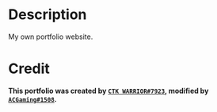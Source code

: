 # Description
My own portfolio website.

# Credit
**This portfolio was created by [`CTK WARRIOR#7923`](https://discord.com/users/450634297871695896), modified by [`ACGaming#1508`](https://discord.com/users/878556236797341786).**